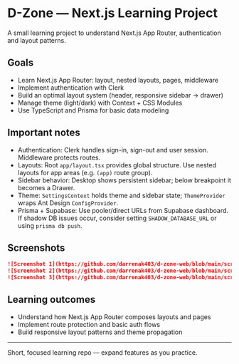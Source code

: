 # D-Zone — Next.js Learning Project

A small learning project to understand Next.js App Router, authentication and layout patterns.

## Goals

- Learn Next.js App Router: layout, nested layouts, pages, middleware
- Implement authentication with Clerk
- Build an optimal layout system (header, responsive sidebar → drawer)
- Manage theme (light/dark) with Context + CSS Modules
- Use TypeScript and Prisma for basic data modeling

## Important notes

- Authentication: Clerk handles sign-in, sign-out and user session. Middleware protects routes.
- Layouts: Root `app/layout.tsx` provides global structure. Use nested layouts for app areas (e.g. `(app)` route group).
- Sidebar behavior: Desktop shows persistent sidebar; below breakpoint it becomes a Drawer.
- Theme: `SettingsContext` holds theme and sidebar state; `ThemeProvider` wraps Ant Design `ConfigProvider`.
- Prisma + Supabase: Use pooler/direct URLs from Supabase dashboard. If shadow DB issues occur, consider setting `SHADOW_DATABASE_URL` or using `prisma db push`.

## Screenshots

```md
![Screenshot 1](https://github.com/darrenak403/d-zone-web/blob/main/screenshots/Sign-in.png)
![Screenshot 2](https://github.com/darrenak403/d-zone-web/blob/main/screenshots/Lightmode.png)
![Screenshot 3](https://github.com/darrenak403/d-zone-web/blob/main/screenshots/Darkmode.png)
```

## Learning outcomes

- Understand how Next.js App Router composes layouts and pages
- Implement route protection and basic auth flows
- Build responsive layout patterns and theme propagation

---

Short, focused learning repo — expand features as you practice.
